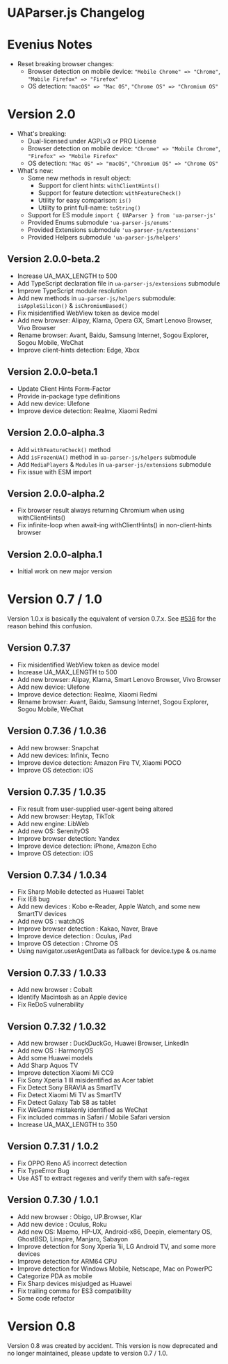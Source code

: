 # UAParser.js Changelog

# Evenius Notes
- Reset breaking browser changes:
  - Browser detection on mobile device: `"Mobile Chrome" => "Chrome"`, `"Mobile Firefox" => "Firefox"`
  - OS detection: `"macOS" => "Mac OS"`, `"Chrome OS" => "Chromium OS"`

# Version 2.0
- What's breaking:
  - Dual-licensed under AGPLv3 or PRO License
  - Browser detection on mobile device: `"Chrome" => "Mobile Chrome"`, `"Firefox" => "Mobile Firefox"`
  - OS detection: `"Mac OS" => "macOS"`, `"Chromium OS" => "Chrome OS"`
- What's new:
  - Some new methods in result object: 
    - Support for client hints: `withClientHints()`
    - Support for feature detection: `withFeatureCheck()`
    - Utility for easy comparison: `is()`
    - Utility to print full-name: `toString()`
  - Support for ES module `import { UAParser } from 'ua-parser-js'`
  - Provided Enums submodule `'ua-parser-js/enums'`
  - Provided Extensions submodule `'ua-parser-js/extensions'`
  - Provided Helpers submodule `'ua-parser-js/helpers'`

## Version 2.0.0-beta.2

- Increase UA_MAX_LENGTH to 500
- Add TypeScript declaration file in `ua-parser-js/extensions` submodule
- Improve TypeScript module resolution
- Add new methods in `ua-parser-js/helpers` submodule: `isAppleSilicon()` & `isChromiumBased()`
- Fix misidentified WebView token as device model
- Add new browser: Alipay, Klarna, Opera GX, Smart Lenovo Browser, Vivo Browser
- Rename browser: Avant, Baidu, Samsung Internet, Sogou Explorer, Sogou Mobile, WeChat
- Improve client-hints detection: Edge, Xbox

## Version 2.0.0-beta.1

- Update Client Hints Form-Factor
- Provide in-package type definitions
- Add new device: Ulefone
- Improve device detection: Realme, Xiaomi Redmi

## Version 2.0.0-alpha.3

- Add `withFeatureCheck()` method
- Add `isFrozenUA()` method in `ua-parser-js/helpers` submodule
- Add `MediaPlayers` & `Modules` in `ua-parser-js/extensions` submodule
- Fix issue with ESM import

## Version 2.0.0-alpha.2

- Fix browser result always returning Chromium when using withClientHints()
- Fix infinite-loop when await-ing withClientHints() in non-client-hints browser

## Version 2.0.0-alpha.1

- Initial work on new major version


# Version 0.7 / 1.0

Version 1.0.x is basically the equivalent of version 0.7.x. See [#536](https://github.com/faisalman/ua-parser-js/issues/536) for the reason behind this confusion.

## Version 0.7.37

- Fix misidentified WebView token as device model
- Increase UA_MAX_LENGTH to 500
- Add new browser: Alipay, Klarna, Smart Lenovo Browser, Vivo Browser
- Add new device: Ulefone
- Improve device detection: Realme, Xiaomi Redmi
- Rename browser: Avant, Baidu, Samsung Internet, Sogou Explorer, Sogou Mobile, WeChat

## Version 0.7.36 / 1.0.36
- Add new browser: Snapchat
- Add new devices: Infinix, Tecno
- Improve device detection: Amazon Fire TV, Xiaomi POCO 
- Improve OS detection: iOS

## Version 0.7.35 / 1.0.35
- Fix result from user-supplied user-agent being altered
- Add new browser: Heytap, TikTok
- Add new engine: LibWeb
- Add new OS: SerenityOS
- Improve browser detection: Yandex
- Improve device detection: iPhone, Amazon Echo
- Improve OS detection: iOS

## Version 0.7.34 / 1.0.34
- Fix Sharp Mobile detected as Huawei Tablet
- Fix IE8 bug
- Add new devices : Kobo e-Reader, Apple Watch, and some new SmartTV devices
- Add new OS : watchOS
- Improve browser detection : Kakao, Naver, Brave
- Improve device detection : Oculus, iPad
- Improve OS detection : Chrome OS
- Using navigator.userAgentData as fallback for device.type & os.name

## Version 0.7.33 / 1.0.33

- Add new browser : Cobalt
- Identify Macintosh as an Apple device
- Fix ReDoS vulnerability

## Version 0.7.32 / 1.0.32

- Add new browser : DuckDuckGo, Huawei Browser, LinkedIn
- Add new OS : HarmonyOS
- Add some Huawei models
- Add Sharp Aquos TV
- Improve detection Xiaomi Mi CC9 
- Fix Sony Xperia 1 III misidentified as Acer tablet
- Fix Detect Sony BRAVIA as SmartTV 
- Fix Detect Xiaomi Mi TV as SmartTV 
- Fix Detect Galaxy Tab S8 as tablet 
- Fix WeGame mistakenly identified as WeChat
- Fix included commas in Safari / Mobile Safari version
- Increase UA_MAX_LENGTH to 350

## Version 0.7.31 / 1.0.2

- Fix OPPO Reno A5 incorrect detection
- Fix TypeError Bug
- Use AST to extract regexes and verify them with safe-regex

## Version 0.7.30 / 1.0.1

- Add new browser : Obigo, UP.Browser, Klar
- Add new device : Oculus, Roku
- Add new OS: Maemo, HP-UX, Android-x86, Deepin, elementary OS, GhostBSD, Linspire, Manjaro, Sabayon
- Improve detection for Sony Xperia 1ii, LG Android TV, and some more devices
- Improve detection for ARM64 CPU
- Improve detection for Windows Mobile, Netscape, Mac on PowerPC
- Categorize PDA as mobile
- Fix Sharp devices misjudged as Huawei
- Fix trailing comma for ES3 compatibility
- Some code refactor

# Version 0.8

Version 0.8 was created by accident. This version is now deprecated and no longer maintained, please update to version 0.7 / 1.0.